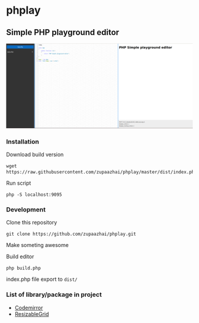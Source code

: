# phplay
## Simple PHP playground editor

![phplay](https://raw.githubusercontent.com/zupaazhai/phplay/master/phplay.png)

### Installation

Download build version
```
wget https://raw.githubusercontent.com/zupaazhai/phplay/master/dist/index.php
```

Run script
```
php -S localhost:9095
```

### Development

Clone this repository
```
git clone https://github.com/zupaazhai/phplay.git
```
Make someting awesome

Build editor
```
php build.php
```
index.php file export to `dist/`

### List of library/package in project

- [Codemirror](https://codemirror.net/)
- [ResizableGrid](https://www.brainbell.com/javascript/download/demo-resizable.html)